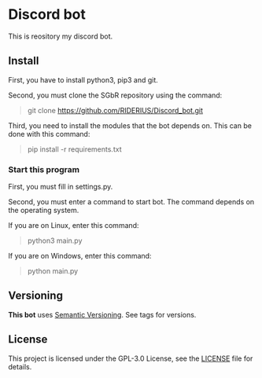# Discord bot

This is reository my discord bot.

## Install

First, you have to install python3, pip3 and git.

Second, you must clone the SGbR repository using the command:

> git clone https://github.com/RIDERIUS/Discord_bot.git

Third, you need to install the modules that the bot depends on. This can be done with this command:

> pip install -r requirements.txt

### Start this program

First, you must fill in settings.py.

Second, you must enter a command to start bot. The command depends on the operating system.

If you are on Linux, enter this command:

> python3 main.py

If you are on Windows, enter this command:

> python main.py

## Versioning

**This bot** uses [Semantic Versioning](https://semver.org/). See tags for versions.

## License

This project is licensed under the GPL-3.0 License, see the [LICENSE](LICENSE) file for details.


